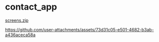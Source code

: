 # contact_app

[screens.zip](https://github.com/user-attachments/files/22327958/screens.zip)



https://github.com/user-attachments/assets/73d31c05-e501-4682-b3ab-a436aceca58a

